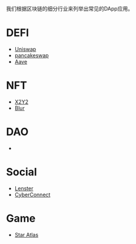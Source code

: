 我们根据区块链的细分行业来列举出常见的DApp应用。
# DEFI
- [Uniswap](https://uniswap.org/)
- [pancakeswap](https://pancakeswap.finance/)
- [Aave](https://aave.com/)
# NFT
- [X2Y2](https://x2y2.io/)
- [Blur](https://blur.io/)
# DAO
- 
# Social
- [Lenster](https://hey.xyz/)
- [CyberConnect](https://cyberconnect.me/)  
# Game
- [Star Atlas](https://staratlas.com/)